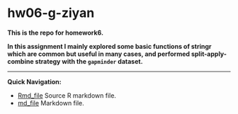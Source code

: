 # hw06-g-ziyan

**This is the repo for homework6.**

**In this assignment I mainly explored some basic functions of stringr which are common but useful in many cases, and performed split-apply-combine strategy with the `gapminder` dataset.**

------------------
**Quick Navigation:**

* [Rmd_file](https://github.com/STAT545-UBC-students/hw06-g-ziyan/blob/master/hw06.Rmd)
Source R markdown file.
* [md_file](https://github.com/STAT545-UBC-students/hw06-g-ziyan/blob/master/hw06.md)
Markdown file.
